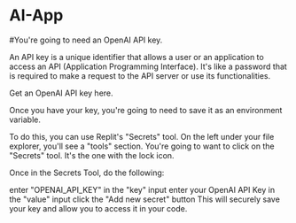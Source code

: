 # AI-App
#You're going to need an OpenAI API key.

An API key is a unique identifier that allows a user or an application to access an API (Application Programming Interface). It's like a password that is required to make a request to the API server or use its functionalities.

Get an OpenAI API key here.

Once you have your key, you're going to need to save it as an environment variable.

To do this, you can use Replit's "Secrets" tool. On the left under your file explorer, you'll see a "tools" section. You're going to want to click on the "Secrets" tool. It's the one with the lock icon.

Once in the Secrets Tool, do the following:

enter "OPENAI_API_KEY" in the "key" input
enter your OpenAI API Key in the "value" input
click the "Add new secret" button
This will securely save your key and allow you to access it in your code.
